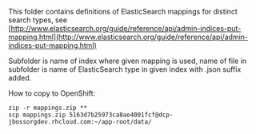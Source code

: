 This folder contains definitions of ElasticSearch mappings for distinct 
search types, see [http://www.elasticsearch.org/guide/reference/api/admin-indices-put-mapping.html](http://www.elasticsearch.org/guide/reference/api/admin-indices-put-mapping.html)

Subfolder is name of index where given mapping is used, name of file in 
subfolder is name of ElasticSearch type in given index with .json suffix added.

How to copy to OpenShift:

	zip -r mappings.zip **
	scp mappings.zip 5163d7b25973ca8ae4001fcf@dcp-jbossorgdev.rhcloud.com:~/app-root/data/
